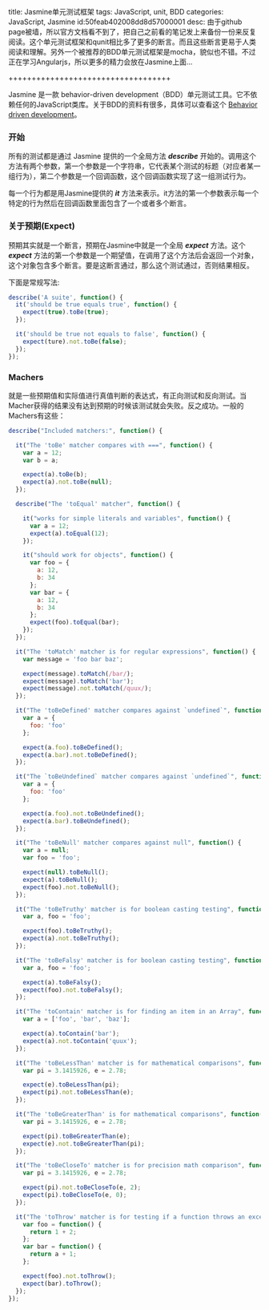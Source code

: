 title: Jasmine单元测试框架
tags: JavaScript, unit, BDD
categories: JavaScript, Jasmine
id:50feab402008dd8d57000001
desc: 由于github page被墙，所以官方文档看不到了，把自己之前看的笔记发上来备份一份来反复阅读。这个单元测试框架和qunit相比多了更多的断言。而且这些断言更易于人类阅读和理解。另外一个被推荐的BDD单元测试框架是mocha，貌似也不错。不过正在学习Angularjs，所以更多的精力会放在Jasmine上面...

+++++++++++++++++++++++++++++++++++

Jasmine 是一款 behavior-driven development（BDD）单元测试工具。它不依赖任何的JavaScript类库。关于BDD的资料有很多，具体可以查看这个 [Behavior driven development](http://en.wikipedia.org/wiki/Behavior-driven_development)。

### 开始 ###

所有的测试都是通过 Jasmine 提供的一个全局方法 ***describe*** 开始的。调用这个方法有两个参数，第一个参数是一个字符串，它代表某个测试的标题（对应者某一组行为），第二个参数是一个回调函数，这个回调函数实现了这一组测试行为。

每一个行为都是用Jasmine提供的 ***it*** 方法来表示。it方法的第一个参数表示每一个特定的行为然后在回调函数里面包含了一个或者多个断言。


### 关于预期(Expect) ###

预期其实就是一个断言，预期在Jasmine中就是一个全局 ***expect*** 方法。这个 ***expect*** 方法的第一个参数是一个期望值，在调用了这个方法后会返回一个对象，这个对象包含多个断言。要是这断言通过，那么这个测试通过，否则结果相反。

下面是常规写法:

```js
describe('A suite', function() {
  it('should be true equals true', function() {
    expect(true).toBe(true);
  });

  it('should be true not equals to false', function() {
    expect(ture).not.toBe(false);
  });
});
```

### Machers ###

就是一些预期值和实际值进行真值判断的表达式，有正向测试和反向测试。当Macher获得的结果没有达到预期的时候该测试就会失败。反之成功。一般的Machers有这些：

```js
describe("Included matchers:", function() {

  it("The 'toBe' matcher compares with ===", function() {
    var a = 12;
    var b = a;

    expect(a).toBe(b);
    expect(a).not.toBe(null);
  });

  describe("The 'toEqual' matcher", function() {

    it("works for simple literals and variables", function() {
      var a = 12;
      expect(a).toEqual(12);
    });

    it("should work for objects", function() {
      var foo = {
        a: 12,
        b: 34
      };
      var bar = {
        a: 12,
        b: 34
      };
      expect(foo).toEqual(bar);
    });
  });

  it("The 'toMatch' matcher is for regular expressions", function() {
    var message = 'foo bar baz';

    expect(message).toMatch(/bar/);
    expect(message).toMatch('bar');
    expect(message).not.toMatch(/quux/);
  });

  it("The 'toBeDefined' matcher compares against `undefined`", function() {
    var a = {
      foo: 'foo'
    };

    expect(a.foo).toBeDefined();
    expect(a.bar).not.toBeDefined();
  });

  it("The `toBeUndefined` matcher compares against `undefined`", function() {
    var a = {
      foo: 'foo'
    };

    expect(a.foo).not.toBeUndefined();
    expect(a.bar).toBeUndefined();
  });

  it("The 'toBeNull' matcher compares against null", function() {
    var a = null;
    var foo = 'foo';

    expect(null).toBeNull();
    expect(a).toBeNull();
    expect(foo).not.toBeNull();
  });

  it("The 'toBeTruthy' matcher is for boolean casting testing", function() {
    var a, foo = 'foo';

    expect(foo).toBeTruthy();
    expect(a).not.toBeTruthy();
  });

  it("The 'toBeFalsy' matcher is for boolean casting testing", function() {
    var a, foo = 'foo';

    expect(a).toBeFalsy();
    expect(foo).not.toBeFalsy();
  });

  it("The 'toContain' matcher is for finding an item in an Array", function() {
    var a = ['foo', 'bar', 'baz'];

    expect(a).toContain('bar');
    expect(a).not.toContain('quux');
  });

  it("The 'toBeLessThan' matcher is for mathematical comparisons", function() {
    var pi = 3.1415926, e = 2.78;

    expect(e).toBeLessThan(pi);
    expect(pi).not.toBeLessThan(e);
  });

  it("The 'toBeGreaterThan' is for mathematical comparisons", function() {
    var pi = 3.1415926, e = 2.78;

    expect(pi).toBeGreaterThan(e);
    expect(e).not.toBeGreaterThan(pi);
  });

  it("The 'toBeCloseTo' matcher is for precision math comparison", function() {
    var pi = 3.1415926, e = 2.78;

    expect(pi).not.toBeCloseTo(e, 2);
    expect(pi).toBeCloseTo(e, 0);
  });

  it("The 'toThrow' matcher is for testing if a function throws an exception", function() {
    var foo = function() {
      return 1 + 2;
    };
    var bar = function() {
      return a + 1;
    };

    expect(foo).not.toThrow();
    expect(bar).toThrow();
  });
});
```


















